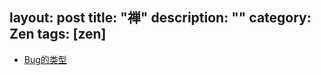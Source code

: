 layout: post
title: "禅"
description: ""
category: Zen
tags: [zen]
---

- [Bug的类型](http://www.vaikan.com/types-of-bugs/)



